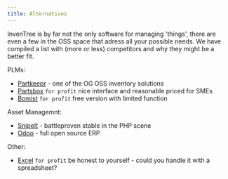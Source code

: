 ```yaml
---
title: Alternatives
---
```


InvenTree is by far not the only software for managing 'things'<tm>, there are even a few in the OSS space that adress all your possible needs. We have compiled a list with (more or less) competitors and why they might be a better fit.

PLMs:
- [Partkeepr](https://partkeepr.org/) - one of the OG OSS inventory solutions
- [Partsbox](https://partsbox.com/) `for profit` nice interface and reasonable priced for SMEs
- [Bomist](https://bomist.com/) `for profit` free version with limited function

Asset Managemnt:
- [SnipeIt](https://snipeitapp.com/) - battleproven stable in the PHP scene
- [Odoo](https://github.com/odoo) - full open source ERP

Other:
- [Excel](https://de.wikipedia.org/wiki/Microsoft_Excel) `for profit` be honest to yourself - could you handle it with a spreadsheet?
